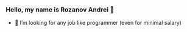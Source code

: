 ### Hello, my name is Rozanov Andrei 👋



- 💞️ I’m looking for any job like programmer (even for minimal salary)


<!---
RAprogramm/RAprogramm is a ✨ special ✨ repository because its `README.md` (this file) appears on your GitHub profile.
You can click the Preview link to take a look at your changes.
--->
